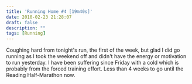 ```yaml
---
title: 'Running Home #4 [19m40s]'
date: 2010-02-23 21:28:07
draft: false
description: ""
tags: [Running]
---
```


Coughing hard from tonight's run, the first of the week, but glad I did go running as I took the weekend off and didn't have the energy or motivation to run yesterday. I have been suffering since Friday with a cold which is probably from the forced training effort. Less than 4 weeks to go until the Reading Half-Marathon now.